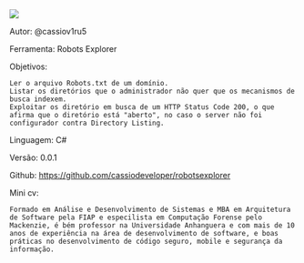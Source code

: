 <img src="https://travis-ci.org/cassiodeveloper/robotsexplorer.svg?branch=master" />

Autor: @cassiov1ru5

Ferramenta: Robots Explorer

Objetivos: 

	Ler o arquivo Robots.txt de um domínio.
	Listar os diretórios que o administrador não quer que os mecanismos de busca indexem.
	Exploitar os diretório em busca de um HTTP Status Code 200, o que afirma que o diretório está "aberto", no caso o server não foi configurador contra Directory Listing.

Linguagem: C#

Versão: 0.0.1

Github: https://github.com/cassiodeveloper/robotsexplorer

Mini cv:

	Formado em Análise e Desenvolvimento de Sistemas e MBA em Arquitetura de Software pela FIAP e especilista em Computação Forense pelo Mackenzie, é bém professor na Universidade Anhanguera e com mais de 10 anos de experiência na área de desenvolvimento de software, e boas práticas no desenvolvimento de código seguro, mobile e segurança da informação.
